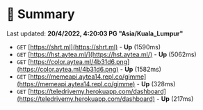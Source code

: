 # 📖 Summary
Last updated: **20/4/2022, 4:20:03 PG "Asia/Kuala_Lumpur"**

- `GET` [https://shrt.ml](https://shrt.ml) - **Up** (1590ms)
- `GET` [https://hst.aytea.ml/](https://hst.aytea.ml/) - **Up** (5062ms)
- `GET` [https://color.aytea.ml/4b31d6.png](https://color.aytea.ml/4b31d6.png) - **Up** (1582ms)
- `GET` [https://memeapi.aytea14.repl.co/gimme](https://memeapi.aytea14.repl.co/gimme) - **Up** (328ms)
- `GET` [https://teledrivemy.herokuapp.com/dashboard](https://teledrivemy.herokuapp.com/dashboard) - **Up** (217ms)

